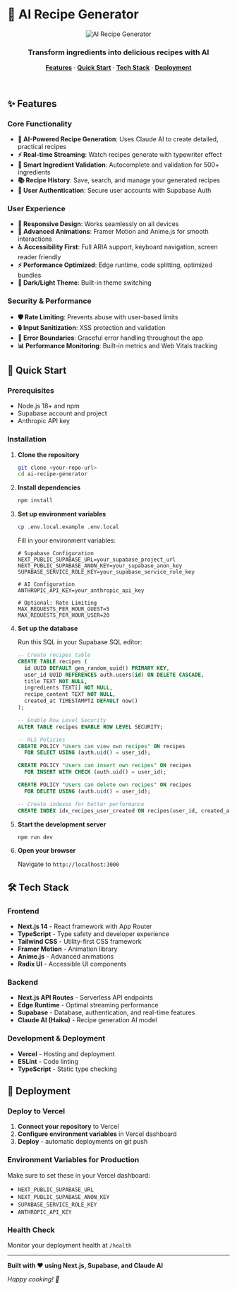 # 🍳 AI Recipe Generator

<div align="center">
  <img alt="AI Recipe Generator" src="https://via.placeholder.com/800x300?text=AI+Recipe+Generator" />
  <h3>Transform ingredients into delicious recipes with AI</h3>
</div>

<p align="center">
  <a href="#features"><strong>Features</strong></a> ·
  <a href="#quick-start"><strong>Quick Start</strong></a> ·
  <a href="#tech-stack"><strong>Tech Stack</strong></a> ·
  <a href="#deployment"><strong>Deployment</strong></a>
</p>
<br/>

## ✨ Features

### Core Functionality
- **🤖 AI-Powered Recipe Generation**: Uses Claude AI to create detailed, practical recipes
- **⚡ Real-time Streaming**: Watch recipes generate with typewriter effect
- **🧠 Smart Ingredient Validation**: Autocomplete and validation for 500+ ingredients
- **📚 Recipe History**: Save, search, and manage your generated recipes
- **🔐 User Authentication**: Secure user accounts with Supabase Auth

### User Experience
- **📱 Responsive Design**: Works seamlessly on all devices
- **🎨 Advanced Animations**: Framer Motion and Anime.js for smooth interactions
- **♿ Accessibility First**: Full ARIA support, keyboard navigation, screen reader friendly
- **⚡ Performance Optimized**: Edge runtime, code splitting, optimized bundles
- **🌙 Dark/Light Theme**: Built-in theme switching

### Security & Performance
- **🛡️ Rate Limiting**: Prevents abuse with user-based limits
- **🔒 Input Sanitization**: XSS protection and validation
- **🚨 Error Boundaries**: Graceful error handling throughout the app
- **📊 Performance Monitoring**: Built-in metrics and Web Vitals tracking

## 🚀 Quick Start

### Prerequisites
- Node.js 18+ and npm
- Supabase account and project
- Anthropic API key

### Installation

1. **Clone the repository**
   ```bash
   git clone <your-repo-url>
   cd ai-recipe-generator
   ```

2. **Install dependencies**
   ```bash
   npm install
   ```

3. **Set up environment variables**
   ```bash
   cp .env.local.example .env.local
   ```
   
   Fill in your environment variables:
   ```env
   # Supabase Configuration
   NEXT_PUBLIC_SUPABASE_URL=your_supabase_project_url
   NEXT_PUBLIC_SUPABASE_ANON_KEY=your_supabase_anon_key
   SUPABASE_SERVICE_ROLE_KEY=your_supabase_service_role_key

   # AI Configuration
   ANTHROPIC_API_KEY=your_anthropic_api_key

   # Optional: Rate Limiting
   MAX_REQUESTS_PER_HOUR_GUEST=5
   MAX_REQUESTS_PER_HOUR_USER=20
   ```

4. **Set up the database**
   
   Run this SQL in your Supabase SQL editor:
   ```sql
   -- Create recipes table
   CREATE TABLE recipes (
     id UUID DEFAULT gen_random_uuid() PRIMARY KEY,
     user_id UUID REFERENCES auth.users(id) ON DELETE CASCADE,
     title TEXT NOT NULL,
     ingredients TEXT[] NOT NULL,
     recipe_content TEXT NOT NULL,
     created_at TIMESTAMPTZ DEFAULT now()
   );

   -- Enable Row Level Security
   ALTER TABLE recipes ENABLE ROW LEVEL SECURITY;

   -- RLS Policies
   CREATE POLICY "Users can view own recipes" ON recipes
     FOR SELECT USING (auth.uid() = user_id);

   CREATE POLICY "Users can insert own recipes" ON recipes
     FOR INSERT WITH CHECK (auth.uid() = user_id);

   CREATE POLICY "Users can delete own recipes" ON recipes
     FOR DELETE USING (auth.uid() = user_id);

   -- Create indexes for better performance
   CREATE INDEX idx_recipes_user_created ON recipes(user_id, created_at DESC);
   ```

5. **Start the development server**
   ```bash
   npm run dev
   ```

6. **Open your browser**
   
   Navigate to `http://localhost:3000`

## 🛠️ Tech Stack

### Frontend
- **Next.js 14** - React framework with App Router
- **TypeScript** - Type safety and developer experience
- **Tailwind CSS** - Utility-first CSS framework
- **Framer Motion** - Animation library
- **Anime.js** - Advanced animations
- **Radix UI** - Accessible UI components

### Backend
- **Next.js API Routes** - Serverless API endpoints
- **Edge Runtime** - Optimal streaming performance
- **Supabase** - Database, authentication, and real-time features
- **Claude AI (Haiku)** - Recipe generation AI model

### Development & Deployment
- **Vercel** - Hosting and deployment
- **ESLint** - Code linting
- **TypeScript** - Static type checking

## 🚀 Deployment

### Deploy to Vercel

1. **Connect your repository** to Vercel
2. **Configure environment variables** in Vercel dashboard
3. **Deploy** - automatic deployments on git push

### Environment Variables for Production
Make sure to set these in your Vercel dashboard:
- `NEXT_PUBLIC_SUPABASE_URL`
- `NEXT_PUBLIC_SUPABASE_ANON_KEY`
- `SUPABASE_SERVICE_ROLE_KEY`
- `ANTHROPIC_API_KEY`

### Health Check
Monitor your deployment health at `/health`

---

**Built with ❤️ using Next.js, Supabase, and Claude AI**

*Happy cooking! 🍳*
